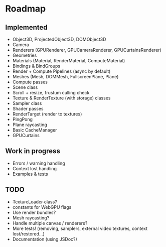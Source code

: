 # Roadmap

## Implemented

- Object3D, ProjectedObject3D, DOMObject3D
- Camera
- Renderers (GPURenderer, GPUCameraRenderer, GPUCurtainsRenderer)
- Geometries
- Materials (Material, RenderMaterial, ComputeMaterial)
- Bindings & BindGroups
- Render + Compute Pipelines (async by default)
- Meshes (Mesh, DOMMesh, FullscreenPlane, Plane)
- Compute passes
- Scene class
- Scroll + resize, frustum culling check
- Texture & RenderTexture (with storage) classes
- Sampler class
- Shader passes
- RenderTarget (render to textures)
- PingPong
- Plane raycasting
- Basic CacheManager
- GPUCurtains

## Work in progress

- Errors / warning handling
- Context lost handling
- Examples & tests

## TODO

- ~~TextureLoader class?~~
- constants for WebGPU flags
- Use render bundles?
- Mesh raycasting?
- Handle multiple canvas / renderers?
- More tests! (removing, samplers, external video textures, context lost/restored...)
- Documentation (using JSDoc?)